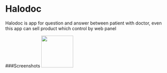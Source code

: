 # Halodoc
Halodoc is app for question and answer between patient with doctor, even this app can sell product which control by web panel

###Screenshots
<img src="https://user-images.githubusercontent.com/33416633/85228020-1947d780-b40b-11ea-992e-bf22389529be.jpg" width="100" height="100">


